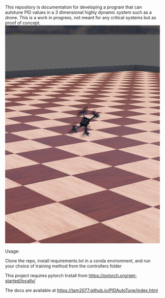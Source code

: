 This repository is documentation for developing a program that can autotune PID values in a 3 dimensional highly dynamic system such as a drone.
This is a work in progress, not meant for any critical systems but as proof of concept.
![Drone Image](https://raw.githubusercontent.com/tam2077/PIDAutoTune/main/drone.png)

Usage:

Clone the repo, install requirements.txt in a conda environment, and run your choice of training method from the controllers folder

This project requires pytorch
Install from https://pytorch.org/get-started/locally/

The docs are available at
https://tam2077.github.io/PIDAutoTune/index.html
